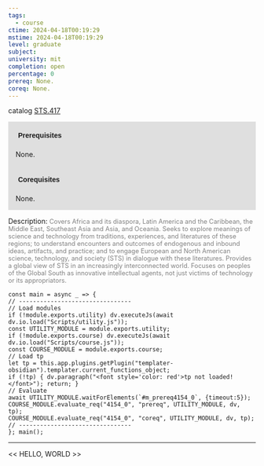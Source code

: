 ```yaml
---
tags:
  - course
ctime: 2024-04-18T00:19:29
mstime: 2024-04-18T00:19:29
level: graduate
subject: 
university: mit
completion: open
percentage: 0
prereq: None.
coreq: None.
---
```


catalog [STS.417](http://student.mit.edu/catalog/mSTSb.html#STS.417)

<span style="display: block; padding: 15px; background-color: rgb(100, 100, 100, 0.2);"><font id="m_prereq4154_0" style="display: block; font-family: Arial, sans-serif; font-weight: bold; padding: 5px">Prerequisites</font><br><span id="prereq4154_0">None.</span></span>
<span style="display: block; padding: 15px; background-color: rgb(100, 100, 100, 0.2);"><font id="m_coreq4154_0" style="display: block; font-family: Arial, sans-serif; font-weight: bold; padding: 5px">Corequisites</font><br><span id="coreq4154_0">None.</span></span>

<font style="">Description:</font>
<font style="color: grey; font-size: 0.8rem;">Covers Africa and its diaspora, Latin America and the Caribbean, the Middle East, Southeast Asia and Asia, and Oceania. Seeks to explore meanings of science and technology from traditions, experiences, and literatures of these regions; to understand encounters and outcomes of endogenous and inbound ideas, artifacts, and practice; and to engage European and North American science, technology, and society (STS) in dialogue with these literatures. Provides a global view of STS in an increasingly interconnected world. Focuses on peoples of the Global South as innovative intellectual agents, not just victims of technology or its appropriators.</font>

```dataviewjs
const main = async _ => {
// --------------------------------
// Load modules
if (!module.exports.utility) dv.executeJs(await dv.io.load("Scripts/utility.js"));
const UTILITY_MODULE = module.exports.utility;
if (!module.exports.course) dv.executeJs(await dv.io.load("Scripts/course.js"));
const COURSE_MODULE = module.exports.course;
// Load tp
let tp = this.app.plugins.getPlugin("templater-obsidian").templater.current_functions_object;
if (!tp) { dv.paragraph("<font style='color: red'>tp not loaded!</font>"); return; }
// Evaluate
await UTILITY_MODULE.waitForElements(`#m_prereq4154_0`, {timeout:5});
COURSE_MODULE.evaluate_req("4154_0", "prereq", UTILITY_MODULE, dv, tp);
COURSE_MODULE.evaluate_req("4154_0", "coreq", UTILITY_MODULE, dv, tp);
// --------------------------------
}; main();
```

---

<< HELLO, WORLD >>
